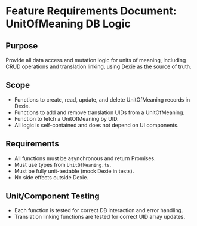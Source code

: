 # Feature Requirements Document: UnitOfMeaning DB Logic

## Purpose
Provide all data access and mutation logic for units of meaning, including CRUD operations and translation linking, using Dexie as the source of truth.

## Scope
- Functions to create, read, update, and delete UnitOfMeaning records in Dexie.
- Functions to add and remove translation UIDs from a UnitOfMeaning.
- Function to fetch a UnitOfMeaning by UID.
- All logic is self-contained and does not depend on UI components.

## Requirements
- All functions must be asynchronous and return Promises.
- Must use types from `UnitOfMeaning.ts`.
- Must be fully unit-testable (mock Dexie in tests).
- No side effects outside Dexie.

## Unit/Component Testing
- Each function is tested for correct DB interaction and error handling.
- Translation linking functions are tested for correct UID array updates. 